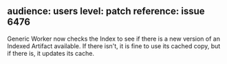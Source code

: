 audience: users
level: patch
reference: issue 6476
---
Generic Worker now checks the Index to see if there is a new version of an Indexed Artifact available. If there isn't, it is fine to use its cached copy, but if there is, it updates its cache.
